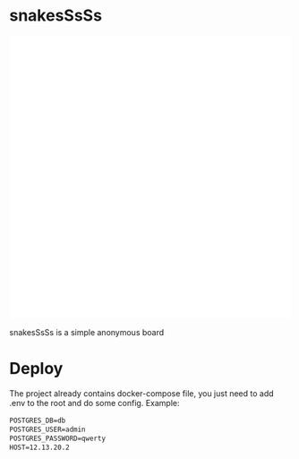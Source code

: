 # snakesSsSs

![](https://github.com/Seyves/snakesssss/blob/master/logo.svg)

snakesSsSs is a simple anonymous board

# Deploy
The project already contains docker-compose file, you just need to add .env to the root and do some config. Example:
```
POSTGRES_DB=db
POSTGRES_USER=admin
POSTGRES_PASSWORD=qwerty
HOST=12.13.20.2
```
